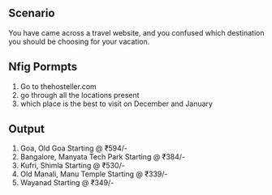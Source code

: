 ## Scenario
You have came across a travel website, and you confused which destination you should be choosing for your vacation.

## Nfig Pormpts

1. Go to thehosteller.com
2. go through all the locations present
3. which place is the best to visit on December and January


## Output

1. Goa, Old Goa Starting @ ₹594/-
2. Bangalore, Manyata Tech Park Starting @ ₹384/-
3. Kufri, Shimla Starting @ ₹530/-
4. Old Manali, Manu Temple Starting @ ₹339/-
5. Wayanad Starting @ ₹349/-
